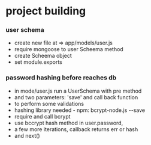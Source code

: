 # project building

### user schema

- create new file at => app/models/user.js
- require mongoose to user Scheema method
- create Scheema object
- set module.exports

### password hashing before reaches db

- in mode/user.js run a UserSchema with pre method
- and two parameters: 'save' and call back function
- to perform some validations
- hashing library needed - npm: bcrypt-node.js --save 
- require and call bcrypt
- use bccrypt hash method in user.password,
- a few more iterations, callback returns err or hash
- and next()





